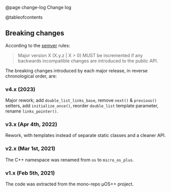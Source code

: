 @page change-log Change log

@tableofcontents

## Breaking changes

According to the [semver](https://semver.org) rules:

> Major version X (X.y.z | X > 0) MUST be incremented if any
> backwards incompatible changes are introduced to the public API.

The breaking changes introduced by each major release,
in reverse chronological order, are:

### v4.x (2023)

Major rework; add `double_list_links_base`,
remove `next()` & `previous()` setters,
add `initialize_once()`, reorder `double_list`
template parameter, rename `links_pointer()`.

### v3.x (Apr 4th, 2022)

Rework, with templates instead of separate static classes and
a cleaner API.

### v2.x (Mar 1st, 2021)

The C++ namespace was renamed from `os` to `micro_os_plus`.

### v1.x (Feb 5th, 2021)

The code was extracted from the mono-repo µOS++ project.
